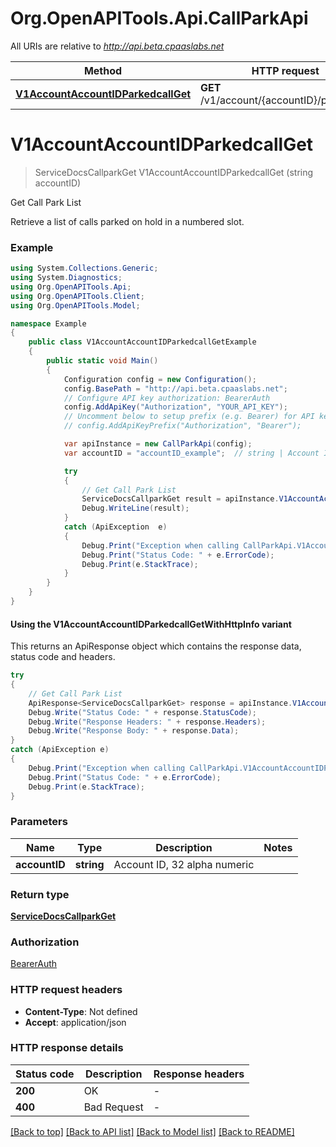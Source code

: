 # Org.OpenAPITools.Api.CallParkApi

All URIs are relative to *http://api.beta.cpaaslabs.net*

| Method | HTTP request | Description |
|--------|--------------|-------------|
| [**V1AccountAccountIDParkedcallGet**](CallParkApi.md#v1accountaccountidparkedcallget) | **GET** /v1/account/{accountID}/parkedcall | Get Call Park List |

<a id="v1accountaccountidparkedcallget"></a>
# **V1AccountAccountIDParkedcallGet**
> ServiceDocsCallparkGet V1AccountAccountIDParkedcallGet (string accountID)

Get Call Park List

Retrieve a list of calls parked on hold in a numbered slot.

### Example
```csharp
using System.Collections.Generic;
using System.Diagnostics;
using Org.OpenAPITools.Api;
using Org.OpenAPITools.Client;
using Org.OpenAPITools.Model;

namespace Example
{
    public class V1AccountAccountIDParkedcallGetExample
    {
        public static void Main()
        {
            Configuration config = new Configuration();
            config.BasePath = "http://api.beta.cpaaslabs.net";
            // Configure API key authorization: BearerAuth
            config.AddApiKey("Authorization", "YOUR_API_KEY");
            // Uncomment below to setup prefix (e.g. Bearer) for API key, if needed
            // config.AddApiKeyPrefix("Authorization", "Bearer");

            var apiInstance = new CallParkApi(config);
            var accountID = "accountID_example";  // string | Account ID, 32 alpha numeric

            try
            {
                // Get Call Park List
                ServiceDocsCallparkGet result = apiInstance.V1AccountAccountIDParkedcallGet(accountID);
                Debug.WriteLine(result);
            }
            catch (ApiException  e)
            {
                Debug.Print("Exception when calling CallParkApi.V1AccountAccountIDParkedcallGet: " + e.Message);
                Debug.Print("Status Code: " + e.ErrorCode);
                Debug.Print(e.StackTrace);
            }
        }
    }
}
```

#### Using the V1AccountAccountIDParkedcallGetWithHttpInfo variant
This returns an ApiResponse object which contains the response data, status code and headers.

```csharp
try
{
    // Get Call Park List
    ApiResponse<ServiceDocsCallparkGet> response = apiInstance.V1AccountAccountIDParkedcallGetWithHttpInfo(accountID);
    Debug.Write("Status Code: " + response.StatusCode);
    Debug.Write("Response Headers: " + response.Headers);
    Debug.Write("Response Body: " + response.Data);
}
catch (ApiException e)
{
    Debug.Print("Exception when calling CallParkApi.V1AccountAccountIDParkedcallGetWithHttpInfo: " + e.Message);
    Debug.Print("Status Code: " + e.ErrorCode);
    Debug.Print(e.StackTrace);
}
```

### Parameters

| Name | Type | Description | Notes |
|------|------|-------------|-------|
| **accountID** | **string** | Account ID, 32 alpha numeric |  |

### Return type

[**ServiceDocsCallparkGet**](ServiceDocsCallparkGet.md)

### Authorization

[BearerAuth](../README.md#BearerAuth)

### HTTP request headers

 - **Content-Type**: Not defined
 - **Accept**: application/json


### HTTP response details
| Status code | Description | Response headers |
|-------------|-------------|------------------|
| **200** | OK |  -  |
| **400** | Bad Request |  -  |

[[Back to top]](#) [[Back to API list]](../README.md#documentation-for-api-endpoints) [[Back to Model list]](../README.md#documentation-for-models) [[Back to README]](../README.md)

